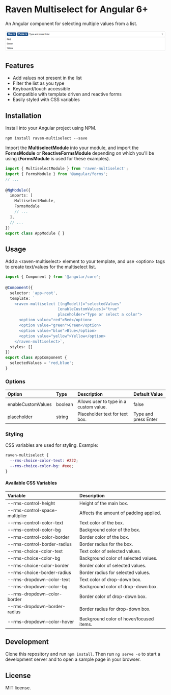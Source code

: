 # Raven Multiselect for Angular 6+

An Angular component for selecting multiple values from a list.

![demo](screenshots/sample.png)

## Features

* Add values not present in the list
* Filter the list as you type
* Keyboard/touch accessible
* Compatible with template driven and reactive forms
* Easily styled with CSS variables

## Installation

Install into your Angular project using NPM.

`npm install raven-multiselect --save`

Import the **MultiselectModule** into your module, and import the **FormsModule** or **ReactiveFormsModule** depending on which you'll be using (**FormsModule** is used for these examples).

```ts
import { MultiselectModule } from 'raven-multiselect';
import { FormsModule } from '@angular/forms';
// ...

@NgModule({
  imports: [
    MultiselectModule,
    FormsModule
    // ...
  ],
  // ...
})
export class AppModule { }
```

## Usage

Add a &lt;raven-multiselect&gt; element to your template, and use &lt;option&gt; tags to create text/values for the multiselect list.


```ts
import { Component } from '@angular/core';

@Component({
  selector: 'app-root',
  template: `
    <raven-multiselect [(ngModel)]="selectedValues"
                       [enableCustomValues]="true"
                       placeholder="Type or select a color">
      <option value="red">Red</option>
      <option value="green">Green</option>
      <option value="blue">Blue</option>
      <option value="yellow">Yellow</option>
    </raven-multiselect>`,
  styles: []
})
export class AppComponent {
  selectedValues = 'red,blue';
}
```

### Options
| Option             | Type          | Description                            | Default Value       
| :----------------- | :------------ | :------------------------------------- | :-------------------
| enableCustomValues | boolean       | Allows user to type in a custom value. | false
| placeholder        | string        | Placeholder text for text box.         | Type and press Enter

### Styling

CSS variables are used for styling. Example:

```css
raven-multiselect {
  --rms-choice-color-text: #222;
  --rms-choice-color-bg: #eee;
}
```

#### Available CSS Variables

| Variable                       | Description
| :---------------------------   | :----------------------------------------
| --rms-control-height           | Height of the main box.
| --rms-control-space-multiplier | Affects the amount of padding applied.
| --rms-control-color-text       | Text color of the box.
| --rms-control-color-bg         | Background color of the box.
| --rms-control-color-border     | Border color of the box.
| --rms-control-border-radius    | Border radius for the box.
| --rms-choice-color-text        | Text color of selected values.
| --rms-choice-color-bg          | Background color of selected values.
| --rms-choice-color-border      | Border color of selected values.
| --rms-choice-border-radius     | Border radius for selected values.
| --rms-dropdown-color-text      | Text color of drop-down box.
| --rms-dropdown-color-bg        | Background color of drop-down box.
| --rms-dropdown-color-border    | Border color of drop-down box.
| --rms-dropdown-border-radius   | Border radius for drop-down box.
| --rms-dropdown-color-hover     | Background color of hover/focused items.

## Development

Clone this repository and run `npm install`. Then run `ng serve -o` to start a development server and to open a sample page in your browser.

## License

MIT license.
